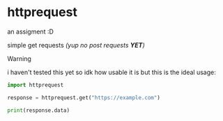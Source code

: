 # httprequest
an assigment :D

simple get requests _(yup no post requests **_YET_**)_

> [!WARNING]
> i haven't tested this yet so idk how usable it is
> but this is the ideal usage:

```python
import httprequest

response = httprequest.get("https://example.com")

print(response.data)
```